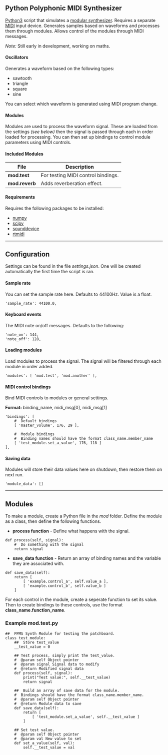## Python Polyphonic MIDI Synthesizer

[Python3](https://www.python.org/) script that simulates a [modular synthesizer](https://en.wikipedia.org/wiki/Modular_synthesizer).  Requires a separate [MIDI](https://en.wikipedia.org/wiki/MIDI) input device.  Generates samples based on waveforms and processes them through modules.  Allows control of the modules through MIDI messages.

*Note:*  Still early in development, working on maths.

#### Oscillators
Generates a waveform based on the following types:
 - sawtooth
 - triangle
 - square
 - sine

You can select which waveform is generated using MIDI program change.

#### Modules

Modules are used to process the waveform signal.  These are loaded from the settings *(see below)* then the signal is passed through each in order loaded for processing.  You can then set up bindings to control module parameters using MIDI controls.

#### Included Modules

| File | Description |
| ---- | ----------- |
| __mod.test__ | For testing MIDI control bindings. |
| __mod.reverb__ | Adds reverberation effect. |

#### Requirements

Requires the following packages to be installed:
- [numpy](https://numpy.org/)
- [scipy](https://www.scipy.org/)
- [sounddevice](https://pypi.org/project/sounddevice/)
- [rtmidi](https://pypi.org/project/python-rtmidi/)

-----

## Configuration

Settings can be found in the file *settings.json*.  One will be created automatically the first time the script is ran.

#### Sample rate
You can set the sample rate here.  Defaults to 44100Hz.  Value is a float.
```
'sample_rate': 44100.0,
```

#### Keyboard events
The MIDI note on/off messages.  Defaults to the following:
```
'note_on': 144,
'note_off': 128,
```

#### Loading modules
Load modules to process the signal.  The signal will be filtered through each module in order added.
```
'modules': [ 'mod.test', 'mod.another' ],
```

#### MIDI control bindings
Bind MIDI controls to modules or general settings.

__Format:__ binding_name, midi_msg[0], midi_msg[1]
```
'bindings': [
    #  Default bindings
    [ 'master_volume', 176, 29 ],

    #  Module bindings
    #  Binding names should have the format class_name.member_name
    [ 'test_module.set_a_value', 176, 118 ]
],
```

#### Saving data
Modules will store their data values here on shutdown, then restore them on next run.
```
'module_data': []
```

-----

## Modules

To make a module, create a Python file in the *mod* folder.  Define the module as a class, then define the following functions.

- __process function__ - Define what happens with the signal.
```
def process(self, signal):
    #  Do something with the signal
    return signal
```

- __save_data function__ - Return an array of binding names and the variable they are associated with.
```
def save_data(self):
    return [
        [ 'example.control_a', self.value_a ],
        [ 'example.control_b', self.value_b ]
    ]
```

For each control in the module, create a seperate function to set its value.  Then to create bindings to these controls, use the format __class_name.function_name__.

### Example mod.test.py
```
##  PPMS Synth Module for testing the patchboard.
class test_module:
    ##  Store test_value
    __test_value = 0

    ## Test process, simply print the test_value.
    #  @param self Object pointer
    #  @param signal Signal data to modify
    #  @return Modified signal data
    def process(self, signal):
        print("Test value:", self.__test_value)
        return signal

    ##  Build an array of save data for the module.
    #  Bindings should have the format class_name.member_name.
    #  @param self Object pointer
    #  @return Module data to save
    def save_data(self):
        return [
            [ 'test_module.set_a_value', self.__test_value ]
        ]

    ## Set test value.
    #  @param self Object pointer
    #  @param val New value to set
    def set_a_value(self, val):
        self.__test_value = val
```
